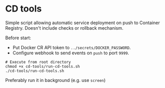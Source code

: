 # CD tools

Simple script allowing automatic service deployment on push to Container Registry.
Doesn't include checks or rollback mechanism.

Before start:
* Put Docker CR API token to `../secrets/DOCKER_PASSWORD`.
* Configure webhook to send events on `push` to port `9999`.

```
# Execute from root directory
chmod +x cd-tools/run-cd-tools.sh
./cd-tools/run-cd-tools.sh
```

Preferably run it in background (e.g. use `screen`)
